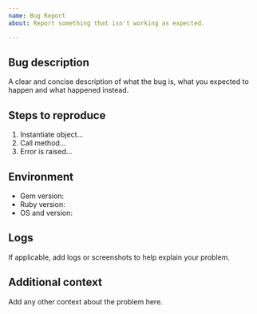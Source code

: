 ```yaml
---
name: Bug Report
about: Report something that isn't working as expected.

---
```


## Bug description
A clear and concise description of what the bug is, what you expected to happen
and what happened instead.

## Steps to reproduce
1. Instantiate object...
2. Call method...
3. Error is raised...

## Environment
- Gem version:
- Ruby version:
- OS and version:

## Logs
If applicable, add logs or screenshots to help explain your problem.

## Additional context
Add any other context about the problem here.
